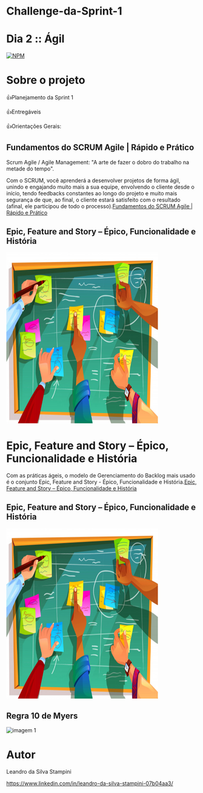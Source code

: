 # Challenge-da-Sprint-1
# Dia 2 :: Ágil

[![NPM](https://img.shields.io/npm/l/react)](https://github.com/LeandrodaSilvaStampini/Challenge-da-Sprint-1/blob/main/LICENSE)
# Sobre o projeto
👍Planejamento da Sprint 1

👍Entregáveis

👍Orientações Gerais:

## Fundamentos do SCRUM Agile | Rápido e Prático

Scrum Agile / Agile Management: "A arte de fazer o dobro do trabalho na metade do tempo".

Com o SCRUM, você aprenderá a desenvolver projetos de forma ágil, unindo e engajando muito mais a sua equipe, envolvendo o cliente desde o início, tendo feedbacks constantes ao longo do projeto e muito mais segurança de que, ao final, o cliente estará satisfeito com o resultado (afinal, ele participou de todo o processo).[Fundamentos do SCRUM Agile | Rápido e Prático](https://compassuol.udemy.com/course/fundamentos-scrum-agile/learn/lecture/24343530?start=1#overview)

## Epic, Feature and Story – Épico, Funcionalidade e História
<img width="400" height="450" src="https://github.com/LeandrodaSilvaStampini/Challenge-da-Sprint-1/blob/main/imagem2.jpg"/>

# Epic, Feature and Story – Épico, Funcionalidade e História

Com as práticas ágeis, o modelo de Gerenciamento do Backlog mais usado é o conjunto Epic, Feature and Story - Épico, Funcionalidade e História.[Epic, Feature and Story – Épico, Funcionalidade e História](https://odonodoproduto.com/epic-feature-and-story-epico-funcionalidade-e-historia/)

## Epic, Feature and Story – Épico, Funcionalidade e História
<img width="400" height="450" src="https://github.com/LeandrodaSilvaStampini/Challenge-da-Sprint-1/blob/main/imagem2.jpg"/>

## Regra 10 de Myers
![imagem 1](https://1.bp.blogspot.com/-JiJxvjYuZtg/TzZjpkZIn1I/AAAAAAAAAIg/mnQOPY3bfPg/s400/10myers.jpg%22)


# Autor

Leandro da Silva Stampini

https://www.linkedin.com/in/leandro-da-silva-stampini-07b04aa3/
